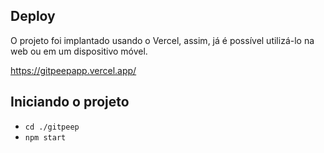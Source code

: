 ## Deploy

O projeto foi implantado usando o Vercel, assim, já é possível utilizá-lo na web ou em um dispositivo móvel.

https://gitpeepapp.vercel.app/

## Iniciando o projeto

- `cd ./gitpeep`
- `npm start`

